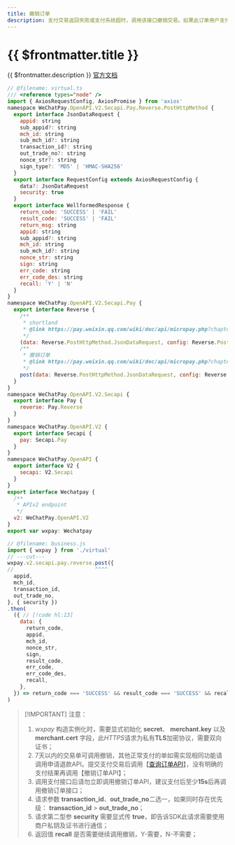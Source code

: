 ```yaml
---
title: 撤销订单
description: 支付交易返回失败或支付系统超时，调用该接口撤销交易。如果此订单用户支付失败，微信支付系统会将此订单关闭；如果用户支付成功，微信支付系统会将此订单资金退还给用户。
---
```


# {{ $frontmatter.title }}

{{ $frontmatter.description }} [官方文档](https://pay.weixin.qq.com/wiki/doc/api/micropay.php?chapter=9_11&index=3)

```js twoslash
// @filename: virtual.ts
/// <reference types="node" />
import { AxiosRequestConfig, AxiosPromise } from 'axios'
namespace WeChatPay.OpenAPI.V2.Secapi.Pay.Reverse.PostHttpMethod {
  export interface JsonDataRequest {
    appid: string
    sub_appid?: string
    mch_id: string
    sub_mch_id?: string
    transaction_id?: string
    out_trade_no?: string
    nonce_str?: string
    sign_type?: 'MD5' | 'HMAC-SHA256'
  }
  export interface RequestConfig extends AxiosRequestConfig {
    data?: JsonDataRequest
    security: true
  }
  export interface WellformedResponse {
    return_code: 'SUCCESS' | 'FAIL'
    result_code: 'SUCCESS' | 'FAIL'
    return_msg: string
    appid: string
    sub_appid?: string
    mch_id: string
    sub_mch_id?: string
    nonce_str: string
    sign: string
    err_code: string
    err_code_des: string
    recall: 'Y' | 'N'
  }
}
namespace WeChatPay.OpenAPI.V2.Secapi.Pay {
  export interface Reverse {
    /**
     * shortland
     * @link https://pay.weixin.qq.com/wiki/doc/api/micropay.php?chapter=9_11&index=3
     */
    (data: Reverse.PostHttpMethod.JsonDataRequest, config: Reverse.PostHttpMethod.RequestConfig): AxiosPromise<Reverse.PostHttpMethod.WellformedResponse>
    /**
     * 撤销订单
     * @link https://pay.weixin.qq.com/wiki/doc/api/micropay.php?chapter=9_11&index=3
     */
    post(data: Reverse.PostHttpMethod.JsonDataRequest, config: Reverse.PostHttpMethod.RequestConfig): AxiosPromise<Reverse.PostHttpMethod.WellformedResponse>
  }
}
namespace WeChatPay.OpenAPI.V2.Secapi {
  export interface Pay {
    reverse: Pay.Reverse
  }
}
namespace WeChatPay.OpenAPI.V2 {
  export interface Secapi {
    pay: Secapi.Pay
  }
}
namespace WeChatPay.OpenAPI {
  export interface V2 {
    secapi: V2.Secapi
  }
}
export interface Wechatpay {
  /**
   * APIv2 endpoint
   */
  v2: WeChatPay.OpenAPI.V2
}
export var wxpay: Wechatpay

// @filename: business.js
import { wxpay } from './virtual'
// ---cut---
wxpay.v2.secapi.pay.reverse.post({
//                          ^^^^
  appid,
  mch_id,
  transaction_id,
  out_trade_no,
}, { security })
.then(
  ({ // [!code hl:13]
    data: {
      return_code,
      appid,
      mch_id,
      nonce_str,
      sign,
      result_code,
      err_code,
      err_code_des,
      recall,
    },
  }) => return_code === 'SUCCESS' && result_code === 'SUCCESS' && recall === 'N'
)
```

> [!IMPORTANT] 注意：
> 1. *wxpay* 构造实例化时，需要显式初始化 **secret**、 **merchant.key** 以及 **merchant.cert** 字段，此*HTTPS*请求为私有**TLS**加密协议，需要双向证书；
> 2. 7天以内的交易单可调用撤销，其他正常支付的单如需实现相同功能请调用申请退款API。提交支付交易后调用【[查询订单API](/openapi/v2/pay/orderquery)】，没有明确的支付结果再调用【撤销订单API】；
> 3. 调用支付接口后请勿立即调用撤销订单API，建议支付后至少**15s**后再调用撤销订单接口；
> 4. 请求参数 **transaction_id**、**out_trade_no**二选一，如果同时存在优先级： **transaction_id** > **out_trade_no**；
> 5. 请求第二型参 **security** 需要显式传 **true**，即告诉SDK此请求需要使用商户私钥及证书进行通信；
> 6. 返回值 **recall** 是否需要继续调用撤销，Y-需要，N-不需要；